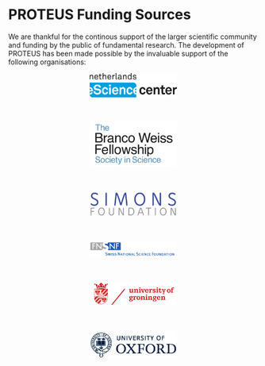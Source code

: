 # PROTEUS Funding Sources

We are thankful for the continous support of the larger scientific community and funding by the public of fundamental research. The development of PROTEUS has been made possible by the invaluable support of the following organisations:


<p align="center">
  <a href="https://research-software-directory.org/projects/proteus" target="_blank">
    <img src="assets/logos/eScienceCenter.jpg" style="max-width: 35%; height: auto;" alt="Netherlands eScience Center logo">
  </a>
</p>

<div style="height:0.5cm;"></div>

<p align="center">
  <a href="https://brancoweissfellowship.org/fellow/lichtenberg/" target="_blank">
    <img src="assets/logos/BrancoWeissFoundation.jpeg" style="max-width: 35%; height: auto;" alt="Branco Weiss Foundation logo">
  </a>
</p>

<div style="height:0.5cm;"></div>

<p align="center">
  <a href="https://www.simonsfoundation.org/people/tim-lichtenberg/" target="_blank">
    <img src="assets/logos/SimonsFoundation.png" style="max-width: 35%; height: auto;" alt="Simons Foundation logo">
  </a>
</p>

<div style="height:0.5cm;"></div>

<p align="center">
  <a href="https://data.snf.ch/grants/grant/178621" target="_blank">
    <img src="assets/logos/SNSF.png" style="max-width: 35%; height: auto;" alt="Swiss National Science Foundation logo">
  </a>
</p>

<div style="height:0.5cm;"></div>

<p align="center">
  <a href="https://www.rug.nl/research/kapteyn/" target="_blank">
    <img src="assets/logos/RUG.png" style="max-width: 35%; height: auto;" alt="University of Groningen logo">
  </a>
</p>

<div style="height:0.5cm;"></div>

<p align="center">
  <a href="https://www.physics.ox.ac.uk/research/subdepartment/atmospheric-oceanic-and-planetary-physics" target="_blank">
    <img src="assets/logos/Oxford_white.jpg" style="max-width: 35%; height: auto;" alt="University of Oxford logo">
  </a>
</p>
